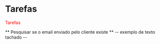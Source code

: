 <h1>Tarefas</h1>

<span style="color:red;">Tarefas</span>

** Pesquisar se o email enviado pelo cliente existe **
-- exemplo de texto tachado --
